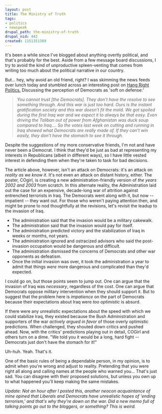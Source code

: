 ```yaml
--- 
layout: post
title: The Ministry of Truth
tags: 
- politics
- newspeak
drupal_path: the-ministry-of-truth
drupal_nid: 442
created: 1151351389
---
```

It's been a while since I've blogged about anything overtly political, and that's probably for the best. Aside from a few message board discussions, I try to avoid the kind of unproductive spleen-venting that comes from writing too much about the political narrative in our country.

But... hey, why avoid an old friend, right? I was skimming the news feeds over lunch today and stumbled across an interesting post on <a href="http://hangrightpolitics.com/2006/06/26/iraq-war-and-the-instant-gratification-society/">Hang Right Politics.</a> Discussing the perception of Democrats as 'soft on defense:'

<blockquote><i>You cannot trust [the Democrats]. They don’t have the resolve to see something through. And this war is just too hard. Ours is the instant gratification society and this war doesn’t fit the mold. We got spoiled during the first Iraq war and we expect it to always be that easy. Even driving the Taliban out of power from Afghanistan was duck soup compared to Iraq.... So the votes last week on cutting and running in Iraq showed what Democrats are really made of. If they can’t win easily, they don’t have the stomach to see it through.</i></blockquote>

Despite the suggestions of my more conservative friends, I'm not and have never been a Democrat. I think that they'd be just as bad at representing my interests in Republicans (albeit in different ways), so I have little vested interest in defending them when they're taken to task for bad decisions.

The article above, however, isn't an attack on Democrats: it's an attack on <i>reality as we know it</i>. It's not even an attack on distant history, either. The poster, COgirl, is creating a new administration-friendly version of <i>the years 2002 and 2003</i> from scratch. In this alternate reality, the Administration laid out the case for an expensive, decade-long war of attrition against entrenched terrorists in Iraq. The Democrats went along with it, but now -- impatient -- they want out. For those who weren't paying attention then, and might be prone to nod thoughtfully at the revisions, let's revisit the leadup to the invasion of Iraq.

<ul>

<li>The administration said that the invasion would be a military cakewalk.</li>

<li>The administration said that the invasion would pay for itself.</li>

<li>The administration predicted victory and the stabilization of Iraq in weeks or months, not years.</li>

<li>The administration ignored and ostracized advisors who said the post-invasion occupation would be dangerous and difficult.</li>

<li>The administration dismissed the concerns of Democrats and other war opponents as defeatism.</li>

<li>Once the initial invasion was over, it took the administration a year to admit that things <i>were</i> more dangerous and complicated than they'd expected.</li>

</ul>

I could go on, but those points seem to jump out. One can argue that the invasion of Iraq was <i>necessary</i>, regardless of the cost. One can argue that Democrats oppose military intervention when they should support it. But to suggest that the problem here is <i>impatience</i> on the part of Democrats because their expectations about Iraq were <i>too optimistic</i> is absurd.

If there were any unrealistic expectations about the speed with which we could stabilize Iraq, they existed because the Bush Administration and supporters of the war <i>actively argued in favor</i> of those overly optimistic predictions. When challenged, they shouted down critics and pushed ahead. Now, with the critics' predictions playing out in detail, COGirl and others turn on a dime. "We told you it would be a long, hard fight -- Democrats just don't have the stomach for it!"

Uh-huh. Yeah. That's it.

One of the basic rules of being a dependable person, in my opinion, is to admit when you're wrong and adjust to reality. Pretending that you were right all along and calling names at the people who warned you... That's just sad. You can disagree with their proposed solutions, but unless you own up to what happened you'll keep making the same mistakes.

<i>Update: Not an hour after I posted this, another neocon acquaintance of mine opined that Liberals and Democrats have unrealistic hopes of 'ending terrorism,' and that's why they're down on the war. Did a new memo full of talking points go out to the bloggers, or something? This is weird.</i>
